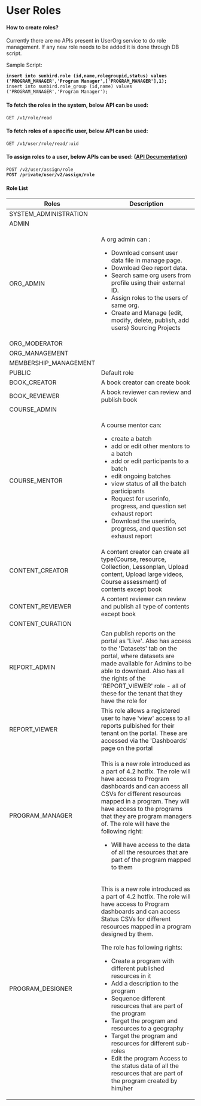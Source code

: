 # User Roles

#### How to create roles?

Currently there are no APIs present in UserOrg service to do role management. If any new role needs to be added it is done through DB script.&#x20;

Sample Script:

<pre><code><strong>insert into sunbird.role (id,name,rolegroupid,status) values ('PROGRAM_MANAGER','Program Manager',['PROGRAM_MANAGER'],1);
</strong>insert into sunbird.role_group (id,name) values ('PROGRAM_MANAGER','Program Manager');</code></pre>

#### **To fetch the roles in the system,** below API can be used:

```
GET /v1/role/read
```

#### **To fetch roles of a specific user,** below API can be used:

```
GET /v1/user/role/read/:uid 
```

#### To assign roles to a user, below APIs can be used: ([API Documentation](https://lern.sunbird.org/learn/product-and-developer-guide/user-and-org-service/api-documentation/user-management))

<pre><code>POST /v2/user/assign/role
<strong>POST /private/user/v2/assign/role</strong></code></pre>

#### Role List

| Roles                  | Description                                                                                                                                                                                                                                                                                                                                                                                                                                                                                                                                                                                                                                                                              |
| ---------------------- | ---------------------------------------------------------------------------------------------------------------------------------------------------------------------------------------------------------------------------------------------------------------------------------------------------------------------------------------------------------------------------------------------------------------------------------------------------------------------------------------------------------------------------------------------------------------------------------------------------------------------------------------------------------------------------------------- |
| SYSTEM\_ADMINISTRATION |                                                                                                                                                                                                                                                                                                                                                                                                                                                                                                                                                                                                                                                                                          |
| ADMIN                  |                                                                                                                                                                                                                                                                                                                                                                                                                                                                                                                                                                                                                                                                                          |
| ORG\_ADMIN             | <p></p><p>A org admin can :</p><ul><li>Download consent user data file in manage page.</li><li>Download Geo report data.</li><li>Search same org users from profile using their external ID.</li><li>Assign roles to the users of same org.</li><li>Create and Manage (edit, modify, delete, publish, add users) Sourcing Projects</li></ul>                                                                                                                                                                                                                                                                                                                                             |
| ORG\_MODERATOR         |                                                                                                                                                                                                                                                                                                                                                                                                                                                                                                                                                                                                                                                                                          |
| ORG\_MANAGEMENT        |                                                                                                                                                                                                                                                                                                                                                                                                                                                                                                                                                                                                                                                                                          |
| MEMBERSHIP\_MANAGEMENT |                                                                                                                                                                                                                                                                                                                                                                                                                                                                                                                                                                                                                                                                                          |
| PUBLIC                 | Default role                                                                                                                                                                                                                                                                                                                                                                                                                                                                                                                                                                                                                                                                             |
| BOOK\_CREATOR          | A book creator can create book                                                                                                                                                                                                                                                                                                                                                                                                                                                                                                                                                                                                                                                           |
| BOOK\_REVIEWER         | A book reviewer can review and publish book                                                                                                                                                                                                                                                                                                                                                                                                                                                                                                                                                                                                                                              |
| COURSE\_ADMIN          |                                                                                                                                                                                                                                                                                                                                                                                                                                                                                                                                                                                                                                                                                          |
| COURSE\_MENTOR         | <p>A course mentor can:</p><ul><li>create a batch</li><li>add or edit other mentors to a batch</li><li>add or edit participants to a batch</li><li>edit ongoing batches</li><li>view status of all the batch participants</li><li>Request for userinfo, progress, and question set exhaust report</li><li>Download the userinfo, progress, and question set exhaust report</li></ul>                                                                                                                                                                                                                                                                                                     |
| CONTENT\_CREATOR       | A content creator can create all type(Course, resource, Collection, Lessonplan, Upload content, Upload large videos, Course assessment) of contents except book                                                                                                                                                                                                                                                                                                                                                                                                                                                                                                                          |
| CONTENT\_REVIEWER      | A content reviewer can review and publish all type of contents except book                                                                                                                                                                                                                                                                                                                                                                                                                                                                                                                                                                                                               |
| CONTENT\_CURATION      |                                                                                                                                                                                                                                                                                                                                                                                                                                                                                                                                                                                                                                                                                          |
| REPORT\_ADMIN          | Can publish reports on the portal as 'Live'. Also has access to the 'Datasets' tab on the portal, where datasets are made available for Admins to be able to download. Also has all the rights of the 'REPORT\_VIEWER' role - all of these for the tenant that they have the role for                                                                                                                                                                                                                                                                                                                                                                                                    |
| REPORT\_VIEWER         | This role allows a registered user to have 'view' access to all reports pulbished for their tenant on the portal. These are accessed via the 'Dashboards' page on the portal                                                                                                                                                                                                                                                                                                                                                                                                                                                                                                             |
| PROGRAM\_MANAGER       | <p>This is a new role introduced as a part of 4.2 hotfix. The role will have access to Program dashboards and can access all CSVs for different resources mapped in a program. They will have access to the programs that they are program managers of. The role will have the following right:</p><ul><li>Will have access to the data of all the resources that are part of the program mapped to them</li></ul>                                                                                                                                                                                                                                                                       |
| PROGRAM\_DESIGNER      | <p>This is a new role introduced as a part of 4.2 hotfix. The role will have access to Program dashboards and can access Status CSVs for different resources mapped in a program designed by them. </p><p>The role has following rights: </p><ul><li>Create a program with different published resources in it </li><li>Add a description to the program </li><li>Sequence different resources that are part of the program</li><li>Target the program and resources to a geography </li><li>Target the program and resources for different sub-roles </li><li>Edit the program Access to the status data of all the resources that are part of the program created by him/her</li></ul> |
